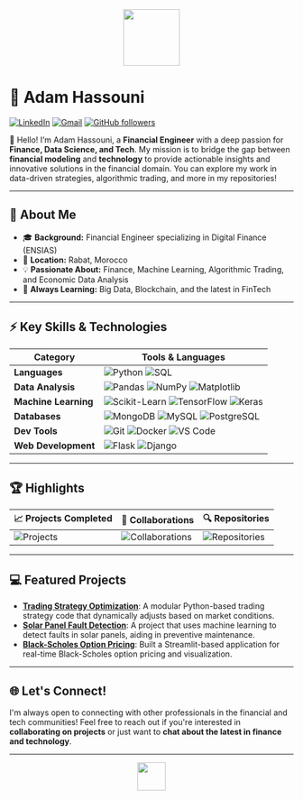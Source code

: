 <div align="center">
  <img src="https://media.giphy.com/media/mKhyedST7iVZPeC3yd/giphy.gif?cid=790b7611ykio1x4t93bscnxbryakrv6z06wdlwa84i0bbkib&ep=v1_gifs_search&rid=giphy.gif&ct=g" width="100" height="100" />
</div>


# 💼 Adam Hassouni
[![LinkedIn](https://img.shields.io/badge/LinkedIn-Connect-blue?style=social&logo=linkedin)](https://www.linkedin.com/in/adam-hassouni) 
[![Gmail](https://img.shields.io/badge/Gmail-Contact-red?style=social&logo=gmail)](mailto:adamhassouni111@gmail.com)
[![GitHub followers](https://img.shields.io/github/followers/AdamHassouni?label=Follow&style=social)](https://github.com/AdamHassouni)

👋 Hello! I’m Adam Hassouni, a **Financial Engineer** with a deep passion for **Finance, Data Science, and Tech**. My mission is to bridge the gap between **financial modeling** and **technology** to provide actionable insights and innovative solutions in the financial domain. You can explore my work in data-driven strategies, algorithmic trading, and more in my repositories!

---

## 🌟 About Me
- 🎓 **Background:** Financial Engineer specializing in Digital Finance (ENSIAS)
- 📍 **Location:** Rabat, Morocco
- 💡 **Passionate About:** Finance, Machine Learning, Algorithmic Trading, and Economic Data Analysis
- 🌱 **Always Learning:** Big Data, Blockchain, and the latest in FinTech

---

## ⚡ Key Skills & Technologies
| Category               | Tools & Languages                               |
|------------------------|-------------------------------------------------|
| **Languages**          | ![Python](https://img.shields.io/badge/-Python-blue?style=flat) ![SQL](https://img.shields.io/badge/-SQL-blue?style=flat) |
| **Data Analysis**      | ![Pandas](https://img.shields.io/badge/-Pandas-yellow?style=flat) ![NumPy](https://img.shields.io/badge/-NumPy-yellow?style=flat) ![Matplotlib](https://img.shields.io/badge/-Matplotlib-yellow?style=flat) |
| **Machine Learning**   | ![Scikit-Learn](https://img.shields.io/badge/-Scikit--Learn-green?style=flat) ![TensorFlow](https://img.shields.io/badge/-TensorFlow-green?style=flat) ![Keras](https://img.shields.io/badge/-Keras-green?style=flat) |
| **Databases**          | ![MongoDB](https://img.shields.io/badge/-MongoDB-lightgreen?style=flat) ![MySQL](https://img.shields.io/badge/-MySQL-lightgreen?style=flat) ![PostgreSQL](https://img.shields.io/badge/-PostgreSQL-lightgreen?style=flat) |
| **Dev Tools**          | ![Git](https://img.shields.io/badge/-Git-orange?style=flat) ![Docker](https://img.shields.io/badge/-Docker-blue?style=flat) ![VS Code](https://img.shields.io/badge/-VS%20Code-blue?style=flat) |
| **Web Development**    | ![Flask](https://img.shields.io/badge/-Flask-black?style=flat) ![Django](https://img.shields.io/badge/-Django-black?style=flat) |

---

## 🏆 Highlights
| **📈 Projects Completed** | **👥 Collaborations** | **🔍 Repositories** |
|--------------------------|-----------------------|----------------------|
| ![Projects](https://img.shields.io/badge/Projects-12-success?style=flat) | ![Collaborations](https://img.shields.io/badge/Collaborations-5-blue?style=flat) | ![Repositories](https://img.shields.io/badge/Repositories-25-orange?style=flat) |

---

## 💻 Featured Projects
- **[Trading Strategy Optimization](https://github.com/AdamHassouni/Trading-Strategy)**: A modular Python-based trading strategy code that dynamically adjusts based on market conditions.
- **[Solar Panel Fault Detection](https://github.com/AdamHassouni/Solar-Panel-Fault-Detection)**: A project that uses machine learning to detect faults in solar panels, aiding in preventive maintenance.
- **[Black-Scholes Option Pricing](https://github.com/AdamHassouni/Option-Pricing)**: Built a Streamlit-based application for real-time Black-Scholes option pricing and visualization.

---

## 🌐 Let's Connect!
I'm always open to connecting with other professionals in the financial and tech communities! Feel free to reach out if you're interested in **collaborating on projects** or just want to **chat about the latest in finance and technology**.

---

<div align="center">
  <img src="https://media.giphy.com/media/26uf2JHNV0u43Z67q/giphy.gif" width="50" height="50" />
</div>
